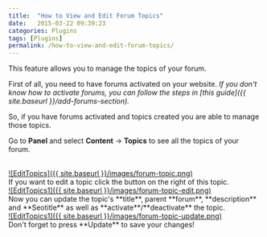 ```yaml
---
title:  "How to View and Edit Forum Topics"
date:   2015-03-22 09:39:23
categories: Plugins
tags: [Plugins]
permalink: /how-to-view-and-edit-forum-topics/
---
```

This feature allows you to manage the topics of your forum. 

First of all, you need to have forums activated on your website. _If you don't know how to activate forums, you can follow the steps in [this guide]({{ site.baseurl }}/add-forums-section)._ 

So, if you have forums activated and topics created you are able to manage those topics. 

Go to **Panel** and select **Content** -> **Topics** to see all the topics of your forum. 

<br>
<a href="{{ site.baseurl }}/images/forum-topic.png" class="thumbnail gallery-item" data-gallery>
![EditTopics]({{ site.baseurl }}/images/forum-topic.png) 
</a>

<br>
If you want to edit a topic click the button on the right of this topic. 

<br>
<a href="{{ site.baseurl }}/images/forum-topic-edit.png" class="thumbnail gallery-item" data-gallery>
![EditTopics1]({{ site.baseurl }}/images/forum-topic-edit.png) 
</a>

<br>
Now you can update the topic's **title**, parent **forum**, **description** and **Seotitle** as well as **activate**/**deactivate** the topic. 

<br>
<a href="{{ site.baseurl }}/images/forum-topic-update.png" class="thumbnail gallery-item" data-gallery>
![EditTopics1]({{ site.baseurl }}/images/forum-topic-update.png) 
</a>

<br>
Don't forget to press **Update** to save your changes!

